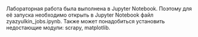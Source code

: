 Лабораторная работа была выполнена в Jupyter Notebook. Поэтому для её запуска необходимо открыть в Jupyter Notebook файл zyazyulkin_jobs.ipynb. Также может понадобиться установить недостающие модули: scrapy, matplotlib.